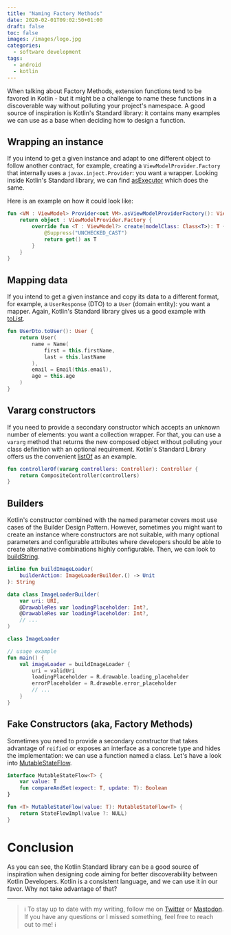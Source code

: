 ```yaml
---
title: "Naming Factory Methods"
date: 2020-02-01T09:02:50+01:00
draft: false
toc: false
images: /images/logo.jpg
categories:
  - software development
tags:
  - android
  - kotlin
---
```


When talking about Factory Methods, extension functions tend to be favored in Kotlin - but it might be a challenge to name these functions in a discoverable way without polluting your project's namespace. A good source of inspiration is Kotlin's Standard library: it contains many examples we can use as a base when deciding how to design a function.

## Wrapping an instance

If you intend to get a given instance and adapt to one different object to follow another contract, for example, creating a `ViewModelProvider.Factory` that internally uses a `javax.inject.Provider`: you want a wrapper. Looking inside Kotlin's Standard library, we can find [asExecutor](https://kotlin.github.io/kotlinx.coroutines/kotlinx-coroutines-core/kotlinx.coroutines/as-executor.html) which does the same.

Here is an example on how it could look like:
```kotlin
fun <VM : ViewModel> Provider<out VM>.asViewModelProviderFactory(): ViewModelProvider.Factory {
    return object : ViewModelProvider.Factory {
        override fun <T : ViewModel?> create(modelClass: Class<T>): T {
            @Suppress("UNCHECKED_CAST")
            return get() as T
        }
    }
}
```

## Mapping data

If you intend to get a given instance and copy its data to a different format, for example, a `UserResponse` (DTO) to a `User` (domain entity): you want a mapper. Again, Kotlin's Standard library gives us a good example with [toList](https://kotlinlang.org/api/latest/jvm/stdlib/kotlin.collections/to-list.html?_ga=2.130355144.672183661.1577982073-802284527.1577800392).

```kotlin
fun UserDto.toUser(): User {
    return User(
        name = Name(
            first = this.firstName,
            last = this.lastName
        ),
        email = Email(this.email),
        age = this.age
    )
}
```

## Vararg constructors

If you need to provide a secondary constructor which accepts an unknown number of elements: you want a collection wrapper. For that, you can use a `vararg` method that returns the new composed object without polluting your class definition with an optional requirement. Kotlin's Standard Library offers us the convenient [listOf](https://kotlinlang.org/api/latest/jvm/stdlib/kotlin.collections/list-of.html?_ga=2.139095028.672183661.1577982073-802284527.1577800392) as an example.

```kotlin
fun controllerOf(vararg controllers: Controller): Controller {
    return CompositeController(controllers)
}
```

## Builders

Kotlin's constructor combined with the named parameter covers most use cases of the Builder Design Pattern. However, sometimes you might want to create an instance where constructors are not suitable, with many optional parameters and configurable attributes where developers should be able to create alternative combinations highly configurable. Then, we can look to [buildString](https://kotlinlang.org/api/latest/jvm/stdlib/kotlin.text/build-string.html).

```kotlin
inline fun buildImageLoader(
    builderAction: ImageLoaderBuilder.() -> Unit
): String

data class ImageLoaderBuilder(
    var uri: URI,
    @DrawableRes var loadingPlaceholder: Int?,
    @DrawableRes var loadingPlaceholder: Int?,
    // ...
)

class ImageLoader

// usage example
fun main() {
    val imageLoader = buildImageLoader {
        uri = validUri
        loadingPlaceholder = R.drawable.loading_placeholder
        errorPlaceholder = R.drawable.error_placeholder
        // ...
    }
}
```

## Fake Constructors (aka, Factory Methods)

Sometimes you need to provide a secondary constructor that takes advantage of `reified` or exposes an interface as a concrete type and hides the implementation: we can use a function named a class. Let's have a look into [MutableStateFlow](https://github.com/Kotlin/kotlinx.coroutines/blob/master/kotlinx-coroutines-core/common/src/flow/StateFlow.kt#L187).

```kotlin
interface MutableStateFlow<T> {
    var value: T
    fun compareAndSet(expect: T, update: T): Boolean
}

fun <T> MutableStateFlow(value: T): MutableStateFlow<T> {
    return StateFlowImpl(value ?: NULL)
}
```

# Conclusion

As you can see, the Kotlin Standard library can be a good source of inspiration when designing code aiming for better discoverability between Kotlin Developers. Kotlin is a consistent language, and we can use it in our favor. Why not take advantage of that?

---

> ℹ️ To stay up to date with my writing, follow me on [Twitter](https://twitter.com/marcellogalhard) or [Mastodon](http://androiddev.social/@mg). If you have any questions or I missed something, feel free to reach out to me! ℹ️
